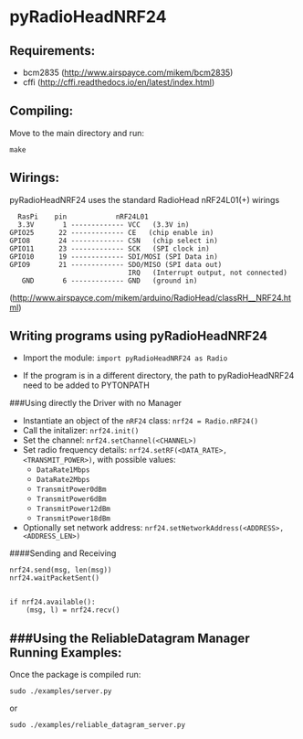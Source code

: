 pyRadioHeadNRF24
===============

Requirements:
---------
- bcm2835 (http://www.airspayce.com/mikem/bcm2835) 
- cffi (http://cffi.readthedocs.io/en/latest/index.html)


Compiling:
----------
Move to the main directory and run:

	make

Wirings:
----------
pyRadioHeadNRF24 uses the standard RadioHead nRF24L01(+) wirings

      RasPi    pin            nRF24L01
      3.3V       1 ------------- VCC   (3.3V in)
    GPIO25      22 ------------- CE   (chip enable in)
    GPIO8       24 ------------- CSN   (chip select in)
    GPIO11      23 ------------- SCK   (SPI clock in)
    GPIO10      19 ------------- SDI/MOSI (SPI Data in)
    GPIO9       21 ------------- SDO/MISO (SPI data out)
                                 IRQ   (Interrupt output, not connected)
       GND       6 ------------- GND   (ground in)

(http://www.airspayce.com/mikem/arduino/RadioHead/classRH__NRF24.html)

Writing programs using pyRadioHeadNRF24
---------------------------------------
- Import the module: ```import pyRadioHeadNRF24 as Radio```
* If the program is in a different directory, the path to pyRadioHeadNRF24 need to be added to PYTONPATH

###Using directly the Driver with no Manager
- Instantiate an object of the ```nRF24``` class: ```nrf24 = Radio.nRF24()```
- Call the initalizer: ```nrf24.init()```
- Set the channel: ```nrf24.setChannel(<CHANNEL>)```
- Set radio frequency details: ```nrf24.setRF(<DATA_RATE>, <TRANSMIT_POWER>)```, with possible values:
	- ```DataRate1Mbps```
	- ```DataRate2Mbps```
	- ```TransmitPower0dBm```
	- ```TransmitPower6dBm```
	- ```TransmitPower12dBm```
	- ```TransmitPower18dBm```
- Optionally set network address: ```nrf24.setNetworkAddress(<ADDRESS>, <ADDRESS_LEN>)```

####Sending and Receiving
	
	nrf24.send(msg, len(msg))  
	nrf24.waitPacketSent()  
	
	
	if nrf24.available():  
        (msg, l) = nrf24.recv()    


###Using the ReliableDatagram Manager
Running Examples:
-----------------
Once the package is compiled run:

	sudo ./examples/server.py

or

	sudo ./examples/reliable_datagram_server.py
